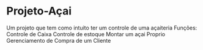 # Projeto-Açai
Um projeto que tem como intuito ter um controle de uma açaiteria
Funções:
Controle de Caixa
Controle de estoque
Montar um açai Proprio
Gerenciamento de Compra de um Cliente
